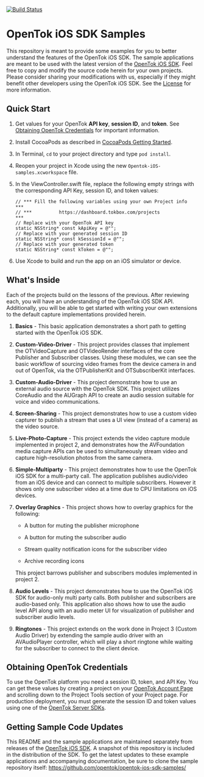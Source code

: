 [![Build Status](https://travis-ci.org/opentok/opentok-ios-sdk-samples.svg?branch=master)](https://travis-ci.org/opentok/opentok-ios-sdk-samples)

OpenTok iOS SDK Samples
=======================

This repository is meant to provide some examples for you to better understand
the features of the OpenTok iOS SDK. The sample applications are meant to be
used with the latest version of the
[OpenTok iOS SDK](https://tokbox.com/developer/sdks/ios/). Feel free to copy and
modify the source code herein for your own projects. Please consider sharing
your modifications with us, especially if they might benefit other developers
using the OpenTok iOS SDK. See the [License](LICENSE) for more information.

Quick Start
-----------

 1. Get values for your OpenTok **API key**, **session ID**, and **token**.
    See [Obtaining OpenTok Credentials](#obtaining-opentok-credentials)
    for important information.
 
 1. Install CocoaPods as described in [CocoaPods Getting Started](https://guides.cocoapods.org/using/getting-started.html#getting-started).
 
 1. In Terminal, `cd` to your project directory and type `pod install`.
 
 1. Reopen your project in Xcode using the new `Opentok-iOS-samples.xcworkspace` file.
 
 1. In the ViewController.swift file, replace the following empty strings
    with the corresponding API Key, session ID, and token values:
    
    ```objc
    // *** Fill the following variables using your own Project info  ***
    // ***          https://dashboard.tokbox.com/projects            ***
    // Replace with your OpenTok API key
    static NSString* const kApiKey = @"";
    // Replace with your generated session ID
    static NSString* const kSessionId = @"";
    // Replace with your generated token
    static NSString* const kToken = @"";
	```
    
 1. Use Xcode to build and run the app on an iOS simulator or device.

What's Inside
-------------

Each of the projects build on the lessons of the previous. After reviewing
each, you will have an understanding of the OpenTok iOS SDK API. Additionally,
you will be able to get started with writing your own extensions to the default
capture implementations provided herein.

1.	**Basics** - This basic application demonstrates a short path to 
	getting started with the OpenTok iOS SDK.

2.	**Custom-Video-Driver** - This project provides classes that implement
	the OTVideoCapture and OTVideoRender interfaces of the core Publisher and
	Subscriber classes. Using these modules, we can see the basic workflow of
	sourcing video frames from the device camera in and out of OpenTok, via the
	OTPublisherKit and OTSubscriberKit interfaces.

3.	**Custom-Audio-Driver** - This project demonstrate how to use an external
    audio source with the OpenTok SDK. This project utilizes CoreAudio and the
    AUGraph API to create an audio session suitable for voice and video
    communications.

4.	**Screen-Sharing** - This project demonstrates how to use a custom video
    capturer to publish a stream that uses a UI view (instead of a camera) as
    the video source.

5.	**Live-Photo-Capture** - This project extends the video capture module 
	implemented in project 2, and demonstrates how the AVFoundation media 
	capture APIs can be used to simultaneously stream video and capture 
	high-resolution photos from the same camera.

6.	**Simple-Multiparty** - This project demonstrates how to use the OpenTok iOS
    SDK for a multi-party call. The application publishes audio/video from an
    iOS device and can connect to multiple subscribers. However it shows only
    one subscriber video at a time due to CPU limitations on iOS devices.

7.	**Overlay Graphics** - This project shows how to overlay graphics for the following:

    * A button for muting the publisher microphone

    * A button for muting the subscriber audio

    * Stream quality notification icons for the subscriber video

    * Archive recording icons

	This project barrows publisher and subscribers modules implemented in 
	project 2.
	
8.	**Audio Levels** - This project demonstrates how to use the OpenTok iOS SDK
    for audio-only multi party calls. Both publisher and subscribers are
    audio-based only. This application also shows how to use the audio level API
    along with an audio meter UI for visualization of publisher and subscriber
    audio levels.

9.	**Ringtones** - This project extends on the work done in Project 3
    (Custom Audio Driver) by extending the sample audio driver with an
    AVAudioPlayer controller, which will play a short ringtone while waiting for
    the subscriber to connect to the client device.

## Obtaining OpenTok Credentials

To use the OpenTok platform you need a session ID, token, and API Key.
You can get these values by creating a project on your [OpenTok Account
Page](https://tokbox.com/account/) and scrolling down to the Project Tools
section of your Project page. For production deployment, you must generate the
session ID and token values using one of the [OpenTok Server
SDKs](https://tokbox.com/developer/sdks/server/).

Getting Sample Code Updates
---------------------------

This README and the sample applications are maintained separately from
releases of the [OpenTok iOS SDK][opentok-ios-sdk]. A snapshot of this 
repository is included in the distribution of the SDK. To get the latest
updates to these example applications and accompanying documentation, be sure
to clone the sample repository itself:
https://github.com/opentok/opentok-ios-sdk-samples/

[opentok-ios-samples]: https://github.com/opentok/opentok-ios-sdk-samples/
[opentok-ios-sdk]: http://tokbox.com/opentok/libraries/client/ios 

